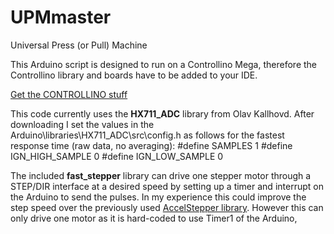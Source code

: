 # UPMmaster
Universal Press (or Pull) Machine 

This Arduino script is designed to run on a Controllino Mega, therefore the Controllino library and boards have to be added to your IDE.

[Get the CONTROLLINO stuff](https://www.controllino.com/board-library-setup-in-arduino-ide/) 

This code currently uses the **HX711_ADC** library from Olav Kallhovd. After downloading I set the values in the Arduino\libraries\HX711_ADC\src\config.h as follows for the fastest response time (raw data, no averaging):
#define SAMPLES          1
#define IGN_HIGH_SAMPLE  0
#define IGN_LOW_SAMPLE   0

The included **fast_stepper** library can drive one stepper motor through a STEP/DIR interface at a desired speed by setting up a timer and interrupt on the Arduino to send the pulses. In my experience this could improve the step speed over the previously used [AccelStepper library](https://www.airspayce.com/mikem/arduino/AccelStepper/). However this can only drive one motor as it is hard-coded to use Timer1 of the Arduino,
